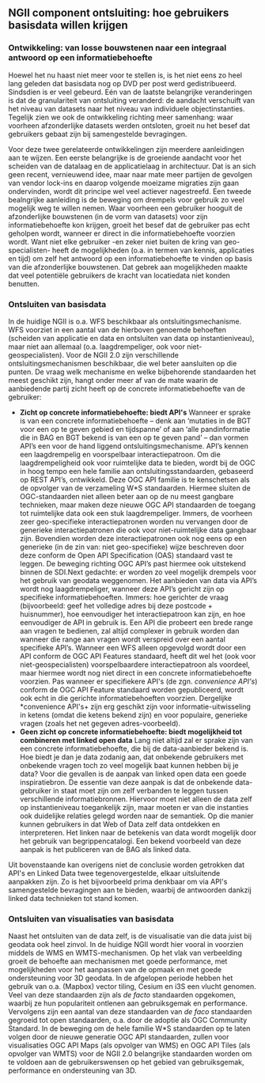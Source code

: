 ## NGII component ontsluiting: hoe gebruikers basisdata willen krijgen

### Ontwikkeling: van losse bouwstenen naar een integraal antwoord op een informatiebehoefte
Hoewel het nu haast niet meer voor te stellen is, is het niet eens zo heel lang geleden dat basisdata nog op DVD per post werd gedistribueerd. Sindsdien is er veel gebeurd. Eén van de laatste belangrijke veranderingen is dat de granulariteit van ontsluiting veranderd: de aandacht verschuift van het niveau van datasets naar het niveau van individuele objectinstanties. Tegelijk zien we ook de ontwikkeling richting meer samenhang: waar voorheen afzonderlijke datasets werden ontsloten, groeit nu het besef dat gebruikers gebaat zijn bij samengestelde bevragingen. 

Voor deze twee gerelateerde ontwikkelingen zijn meerdere aanleidingen aan te wijzen. Een eerste belangrijke is de groeiende aandacht voor het scheiden van de datalaag en de applicatielaag in architectuur. Dat is an sich geen recent, vernieuwend idee, maar naar mate meer partijen de gevolgen van vendor lock-ins en daarop volgende moeizame migraties zijn gaan ondervinden, wordt dit principe wel veel actiever nagestreefd. Een tweede bealngrijke aanleiding is de beweging om drempels voor gebruik zo veel mogelijk weg te willen nemen. Waar voorheen een gebruiker hooguit de afzonderlijke bouwstenen (in de vorm van datasets) voor zijn informatiebehoefte kon krijgen, groeit het besef dat de gebruiker pas echt geholpen wordt, wanneer er direct in die informatiebehoefte voorzien wordt. Want niet elke gebruiker -en zeker niet buiten de kring van geo-specialisten- heeft de mogelijkheden (o.a. in termen van kennis, applicaties en tijd) om zelf het antwoord op een informatiebehoefte te vinden op basis van die afzonderlijke bouwstenen. Dat gebrek aan mogelijkheden maakte dat veel potentiële gebruikers de kracht van locatiedata niet konden benutten. 

### Ontsluiten van basisdata
In de huidige NGII is o.a. WFS beschikbaar als ontsluitingsmechanisme. WFS voorziet in een aantal van de hierboven genoemde behoeften (scheiden van applicatie en data en ontsluiten van data op instantieniveau), maar niet aan allemaal (o.a. laagdrempeliger, ook voor niet-geospecialisten). Voor de NGII 2.0 zijn verschillende ontsluitingsmechanismen beschikbaar, die wel beter aansluiten op die punten. De vraag welk mechanisme en welke bijbehorende standaarden het meest geschikt zijn, hangt onder meer af van de mate waarin de aanbiedende partij zicht heeft op de concrete informatiebehoefte van de gebruiker:

* **Zicht op concrete informatiebehoefte: biedt API's**
Wanneer er sprake is van een concrete informatiebehoefte – denk aan ‘mutaties in de BGT voor een op te geven gebied en tijdspanne’ of aan ‘alle pandinformatie die in BAG en BGT bekend is van een op te geven pand’ – dan vormen API’s een voor de hand liggend ontsluitingsmechanisme. API’s kennen een laagdrempelig en voorspelbaar interactiepatroon. Om die laagdrempeligheid ook voor ruimtelijke data te bieden, wordt bij de OGC in hoog tempo een hele familie aan ontsluitingsstandaarden, gebaseerd op REST API’s, ontwikkeld. Deze OGC API familie is te kenschetsen als de opvolger van de verzameling W\*S standaarden. Hiermee sluiten de OGC-standaarden niet alleen beter aan op de nu meest gangbare technieken, maar maken deze nieuwe OGC API standaarden de toegang tot ruimtelijke data ook een stuk laagdrempeliger. Immers, de voorheen zeer geo-specifieke interactiepatronen worden nu vervangen door de generieke interactiepatronen die ook voor niet-ruimtelijke data gangbaar zijn. Bovendien worden deze interactiepatronen ook nog eens op een generieke (in de zin van: niet geo-specifieke) wijze beschreven door deze conform de Open API Specification (OAS) standaard vast te leggen. De beweging richting OGC API’s past hiermee ook uitstekend binnen de SDI.Next gedachte: er worden zo veel mogelijk drempels voor het gebruik van geodata weggenomen. 
Het aanbieden van data via API’s wordt nog laagdrempeliger, wanneer deze API’s gericht zijn op specifieke informatiebehoeften. Immers: hoe gerichter de vraag (bijvoorbeeld: geef het volledige adres bij deze postcode + huisnummer), hoe eenvoudiger het interactiepatroon kan zijn, en hoe eenvoudiger de API in gebruik is. Een API die probeert een brede range aan vragen te bedienen, zal altijd complexer in gebruik worden dan wanneer die range aan vragen wordt verspreid over een aantal specifieke API’s. Wanneer een WFS alleen opgevolgd wordt door een API conform de OGC API Features standaard, heeft dit wel het (ook voor niet-geospecialisten) voorspelbaardere interactiepatroon als voordeel, maar hiermee wordt nog niet direct in een concrete informatiebehoefte voorzien. Pas wanneer er specifiekere API's (de zgn. *convenience API's*) conform de OGC API Feature standaard worden gepubliceerd, wordt ook echt in die gerichte informatiebehoeften voorzien. Dergelijke *convenience API's+ zijn erg geschikt zijn voor informatie-uitwisseling in ketens (omdat die ketens bekend zijn) en voor populaire, generieke vragen (zoals het net gegeven adres-voorbeeld). 
* **Geen zicht op concrete informatiebehoefte: biedt mogelijkheid tot combineren met linked open data**
Lang niet altijd zal er sprake zijn van een concrete informatiebehoefte, die bij de data-aanbieder bekend is. Hoe biedt je dan je data zodanig aan, dat onbekende gebruikers met onbekende vragen toch zo veel mogelijk baat kunnen hebben bij je data? Voor die gevallen is de aanpak van linked open data een goede inspiratiebron. De essentie van deze aanpak is dat de onbekende data-gebruiker in staat moet zijn om zelf verbanden te leggen tussen verschillende informatiebronnen. Hiervoor moet niet alleen de data zelf op instantieniveau toegankelijk zijn, maar moeten er van die instanties ook duidelijke relaties gelegd worden naar de semantiek. Op die manier kunnen gebruikers in dat Web of Data zelf data ontdekken en interpreteren. Het linken naar de betekenis van data wordt mogelijk door het gebruik van begrippencatalogi. Een bekend voorbeeld van deze aanpak is het publiceren van de BAG als linked data. 

Uit bovenstaande kan overigens niet de conclusie worden getrokken dat API's en Linked Data twee tegenovergestelde, elkaar uitsluitende aanpakken zijn. Zo is het bijvoorbeeld prima denkbaar om via API's samengestelde bevragingen aan te bieden, waarbij de antwoorden dankzij linked data technieken tot stand komen.

### Ontsluiten van visualisaties van basisdata
Naast het ontsluiten van de data zelf, is de visualisatie van die data juist bij geodata ook heel zinvol. In de huidige NGII wordt hier vooral in voorzien middels de WMS en WMTS-mechanismen. Op het vlak van verbeelding groeit de behoefte aan mechanismen met goede performance, met mogelijkheden voor het aanpassen van de opmaak en met goede ondersteuning voor 3D geodata. In de afgelopen periode hebben het gebruik van o.a. (Mapbox) vector tiling, Cesium en i3S een vlucht genomen. Veel van deze standaarden zijn als *de facto* standaarden opgekomen, waarbij ze hun populariteit ontlenen aan gebruiksgemak en performance. Vervolgens zijn een aantal van deze standaarden van *de faco* standaarden gegroeid tot open standaarden, o.a. door de adoptie als OGC Community Standard. In de beweging om de hele familie W\*S standaarden op te laten volgen door de nieuwe generatie OGC API standaarden, zullen voor visualisaties OGC API Maps (als opvolger van WMS) en OGC API Tiles (als opvolger van WMTS) voor de NGII 2.0 belangrijke standaarden worden om te voldoen aan de gebruikerswensen op het gebied van gebruiksgemak, performance en ondersteuning van 3D.
